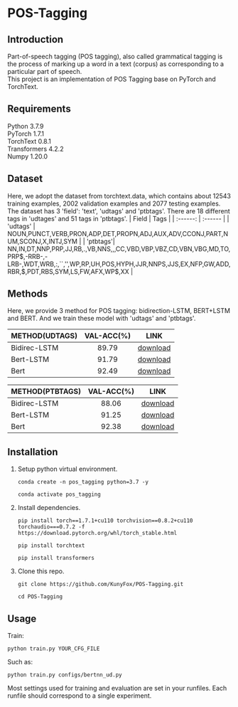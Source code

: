 # POS-Tagging
## Introduction
Part-of-speech tagging (POS tagging), also called grammatical tagging is the process of marking up a word in a text (corpus) as corresponding to a particular part of speech. \
This project is an implementation of POS Tagging base on PyTorch and TorchText.

## Requirements 
Python 3.7.9 \
PyTorch 1.7.1 \
TorchText 0.8.1 \
Transformers 4.2.2 \
Numpy 1.20.0 

## Dataset 
Here, we adopt the dataset from torchtext.data, which contains about 12543 training examples, 2002 validation examples and 2077 testing examples. The dataset has 3 'field': 'text', 'udtags' and 'ptbtags'. There are 18 different tags in 'udtages' and 51 tags in 'ptbtags'. 
|   Field  |   Tags  |
| :------: | :------ |
| 'udtags' | NOUN,PUNCT,VERB,PRON,ADP,DET,PROPN,ADJ,AUX,ADV,CCONJ,PART,NUM,SCONJ,X,INTJ,SYM |
| 'ptbtags'| NN,IN,DT,NNP,PRP,JJ,RB,.,VB,NNS,,,CC,VBD,VBP,VBZ,CD,VBN,VBG,MD,TO,PRP$,-RRB-,-LRB-,WDT,WRB,:,``,'',WP,RP,UH,POS,HYPH,JJR,NNPS,JJS,EX,NFP,GW,ADD,RBR,$,PDT,RBS,SYM,LS,FW,AFX,WP$,XX |

## Methods 
Here, we provide 3 method for POS tagging: bidirection-LSTM, BERT+LSTM and BERT. And we train these model with 'udtags' and 'ptbtags'.

| METHOD(UDTAGS) | VAL-ACC(%) | LINK |
| :----- | :--------: | :--: |
|Bidirec-LSTM | 89.79 | [download](https://drive.google.com/file/d/1Hn9F6AWO3cCJTL4U2p6B_R2JXuiKzBzy/view?usp=sharing) |
|Bert-LSTM | 91.79 | [download](https://drive.google.com/file/d/1rM3rSLeuZho9AWzOoy-MENNBvTuZimZb/view?usp=sharing) |
|Bert | 92.49 | [download](https://drive.google.com/file/d/1zR5VsW_MnmkJ_sUSl7dlTKND-U_qr4b9/view?usp=sharing) |

| METHOD(PTBTAGS) | VAL-ACC(%) | LINK |
| :----- | :--------: | :--: |
|Bidirec-LSTM | 88.06 | [download](https://drive.google.com/file/d/1rcW0dOsLuRe276KR_msHqDblbYjRafHd/view?usp=sharing) |
|Bert-LSTM | 91.25 | [download](https://drive.google.com/file/d/1odMlTxaks6h34R6Pc_o_zNlu82qVxwfO/view?usp=sharing) |
|Bert | 92.38 | [download](https://drive.google.com/file/d/19XI4RkRs8PdqzpPRPMyoCZfzHOCC-UAZ/view?usp=sharing) |

## Installation 
1. Setup python virtual environment.
    ```
    conda create -n pos_tagging python=3.7 -y 

    conda activate pos_tagging
    ```
2. Install dependencies.
    ```
    pip install torch==1.7.1+cu110 torchvision==0.8.2+cu110 torchaudio===0.7.2 -f https://download.pytorch.org/whl/torch_stable.html

    pip install torchtext 

    pip install transformers
    ```
3. Clone this repo. 
    ```
    git clone https://github.com/KunyFox/POS-Tagging.git 

    cd POS-Tagging
    ```

## Usage
 Train:
```
python train.py YOUR_CFG_FILE
```
Such as:
```
python train.py configs/bertnn_ud.py
```
Most settings used for training and evaluation are set in your runfiles. Each runfile should correspond to a single experiment.
